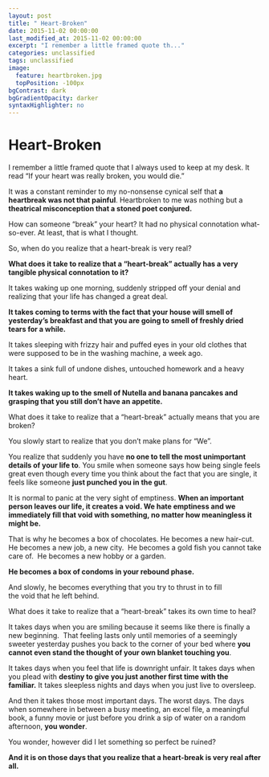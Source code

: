 ```yaml
---
layout: post
title: " Heart-Broken"
date: 2015-11-02 00:00:00
last_modified_at: 2015-11-02 00:00:00
excerpt: "I remember a little framed quote th..." 
categories: unclassified
tags: unclassified
image: 
  feature: heartbroken.jpg
  topPosition: -100px
bgContrast: dark
bgGradientOpacity: darker
syntaxHighlighter: no
---
```

# Heart-Broken

				

			



						


		


			



		



I remember a little framed quote that I always used to keep at my desk. It read “If your heart was really broken, you would die.”

It was a constant reminder to my no-nonsense cynical self that **a heartbreak was not that painful**. Heartbroken to me was nothing but a **theatrical misconception that a stoned poet conjured.**

How can someone “break” your heart? It had no physical connotation what-so-ever. At least, that is what I thought.

So, when do you realize that a heart-break is very real?

**What does it take to realize that a “heart-break” actually has a very tangible physical connotation to it?**

It takes waking up one morning, suddenly stripped off your denial and realizing that your life has changed a great deal.

**It takes coming to terms with the fact that your house will smell of yesterday’s breakfast and that you are going to smell of freshly dried tears for a while.**

It takes sleeping with frizzy hair and puffed eyes in your old clothes that were supposed to be in the washing machine, a week ago.

It takes a sink full of undone dishes, untouched homework and a heavy heart.

**It takes waking up to the smell of Nutella and banana pancakes and grasping that you still don’t have an appetite.**

What does it take to realize that a “heart-break” actually means that you are broken?

You slowly start to realize that you don’t make plans for “We”.

You realize that suddenly you have **no one to tell the most unimportant details of your life to**. You smile when someone says how being single feels great even though every time you think about the fact that you are single, it feels like someone **just punched you in the gut**.

It is normal to panic at the very sight of emptiness. **When an important person leaves our life, it creates a void. We hate emptiness and we immediately fill that void with something, no matter how meaningless it might be.**

That is why he becomes a box of chocolates. He becomes a new hair-cut. He becomes a new job, a new city.  He becomes a gold fish you cannot take care of.  He becomes a new hobby or a garden.

**He becomes a box of condoms in your rebound phase.**

And slowly, he becomes everything that you try to thrust in to fill the void that he left behind.

What does it take to realize that a “heart-break” takes its own time to heal?

It takes days when you are smiling because it seems like there is finally a new beginning.  That feeling lasts only until memories of a seemingly sweeter yesterday pushes you back to the corner of your bed where **you cannot even stand the thought of your own blanket touching you**.

It takes days when you feel that life is downright unfair. It takes days when you plead with **destiny to give you just another first time with the familiar.** It takes sleepless nights and days when you just live to oversleep.

And then it takes those most important days. The worst days. The days when somewhere in between a busy meeting, an excel file, a meaningful book, a funny movie or just before you drink a sip of water on a random afternoon, **you wonder**.

You wonder, however did I let something so perfect be ruined?

**And it is on those days that you realize that a heart-break is very real after all.**

					

			

				

